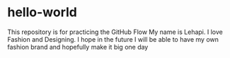 # hello-world
This repository is for practicing the GitHub Flow
My name is Lehapi. I love Fashion and Designing. I hope in the future I will be able to have my own fashion brand and hopefully make it big one day

